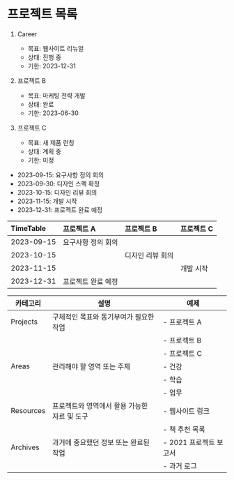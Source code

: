 # 프로젝트 목록

1. Career
   - 목표: 웹사이트 리뉴얼
   - 상태: 진행 중
   - 기한: 2023-12-31

2. 프로젝트 B
   - 목표: 마케팅 전략 개발
   - 상태: 완료
   - 기한: 2023-06-30

3. 프로젝트 C
   - 목표: 새 제품 런칭
   - 상태: 계획 중
   - 기한: 미정

- 2023-09-15: 요구사항 정의 회의
- 2023-09-30: 디자인 스펙 확정
- 2023-10-15: 디자인 리뷰 회의
- 2023-11-15: 개발 시작
- 2023-12-31: 프로젝트 완료 예정

|TimeTable|프로젝트 A|프로젝트 B|프로젝트 C|
|:-----|:-----|:-----|:-----|
|2023-09-15|요구사항 정의 회의|      |      |
|2023-10-15|      |디자인 리뷰 회의|      |
|2023-11-15|      |      |개발 시작|
|2023-12-31|프로젝트 완료 예정|      |      |


| 카테고리   | 설명                                          | 예제                  |
|------------|-----------------------------------------------|-----------------------|
| Projects   | 구체적인 목표와 동기부여가 필요한 작업     | - 프로젝트 A          |
|            |                                               | - 프로젝트 B          |
|            |                                               | - 프로젝트 C          |
| Areas      | 관리해야 할 영역 또는 주제                  | - 건강               |
|            |                                               | - 학습               |
|            |                                               | - 업무               |
| Resources  | 프로젝트와 영역에서 활용 가능한 자료 및 도구 | - 웹사이트 링크       |
|            |                                               | - 책 추천 목록        |
| Archives   | 과거에 중요했던 정보 또는 완료된 작업       | - 2021 프로젝트 보고서 |
|            |                                               | - 과거 로그           |